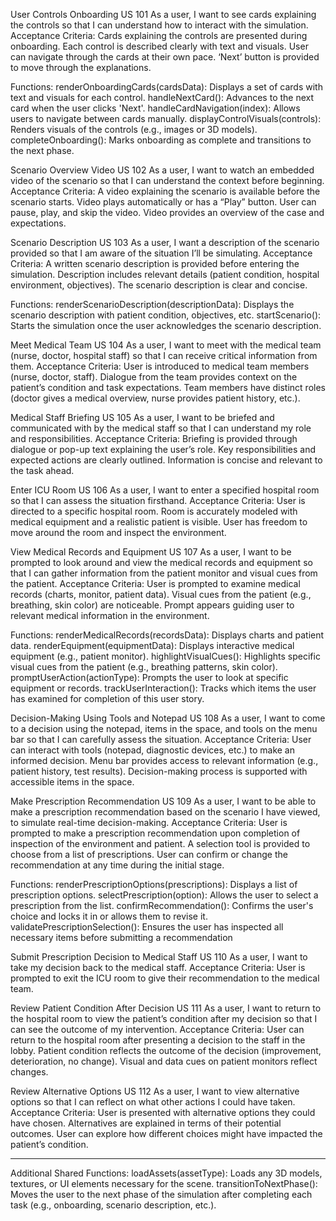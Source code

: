 User Controls Onboarding                                                                   US 101
As a user, I want to see cards explaining the controls so that I can understand how to interact with the simulation.
Acceptance Criteria:
Cards explaining the controls are presented during onboarding.
Each control is described clearly with text and visuals.
User can navigate through the cards at their own pace.
‘Next’ button is provided to move through the explanations.

Functions:
renderOnboardingCards(cardsData): Displays a set of cards with text and visuals for each control.
handleNextCard(): Advances to the next card when the user clicks 'Next'.
handleCardNavigation(index): Allows users to navigate between cards manually.
displayControlVisuals(controls): Renders visuals of the controls (e.g., images or 3D models).
completeOnboarding(): Marks onboarding as complete and transitions to the next phase.


Scenario Overview Video                                                                        US 102
As a user, I want to watch an embedded video of the scenario so that I can understand the context before beginning.
Acceptance Criteria:
A video explaining the scenario is available before the scenario starts.
Video plays automatically or has a “Play” button.
User can pause, play, and skip the video.
Video provides an overview of the case and expectations.


Scenario Description                                                                  US 103
As a user, I want a description of the scenario provided so that I am aware of the situation I’ll be simulating.
Acceptance Criteria:
A written scenario description is provided before entering the simulation.
Description includes relevant details (patient condition, hospital environment, objectives).
The scenario description is clear and concise.

Functions:
renderScenarioDescription(descriptionData): Displays the scenario description with patient condition, objectives, etc.
startScenario(): Starts the simulation once the user acknowledges the scenario description.


Meet Medical Team                                                                         US 104
As a user, I want to meet with the medical team (nurse, doctor, hospital staff) so that I can receive critical information from them.
Acceptance Criteria:
User is introduced to medical team members (nurse, doctor, staff).
Dialogue from the team provides context on the patient’s condition and task expectations.
Team members have distinct roles (doctor gives a medical overview, nurse provides patient history, etc.).


Medical Staff Briefing                                                                     US 105
As a user, I want to be briefed and communicated with by the medical staff so that I can understand my role and responsibilities.
Acceptance Criteria:
Briefing is provided through dialogue or pop-up text explaining the user’s role.
Key responsibilities and expected actions are clearly outlined.
Information is concise and relevant to the task ahead.


Enter ICU Room                                                                         US 106
As a user, I want to enter a specified hospital room so that I can assess the situation firsthand.
Acceptance Criteria:
User is directed to a specific hospital room.
Room is accurately modeled with medical equipment and a realistic patient is visible.
User has freedom to move around the room and inspect the environment.


View Medical Records and Equipment                                                                    US 107
As a user, I want to be prompted to look around and view the medical records and equipment so that I can gather information from the patient monitor and visual cues from the patient.
Acceptance Criteria:
User is prompted to examine medical records (charts, monitor, patient data).
Visual cues from the patient (e.g., breathing, skin color) are noticeable.
Prompt appears guiding user to relevant medical information in the environment.

Functions:
renderMedicalRecords(recordsData): Displays charts and patient data.
renderEquipment(equipmentData): Displays interactive medical equipment (e.g., patient monitor).
highlightVisualCues(): Highlights specific visual cues from the patient (e.g., breathing patterns, skin color).
promptUserAction(actionType): Prompts the user to look at specific equipment or records.
trackUserInteraction(): Tracks which items the user has examined for completion of this user story.


Decision-Making Using Tools and Notepad                                                                   US 108
As a user, I want to come to a decision using the notepad, items in the space, and tools on the menu bar so that I can carefully assess the situation.
Acceptance Criteria:
User can interact with tools (notepad, diagnostic devices, etc.) to make an informed decision.
Menu bar provides access to relevant information (e.g., patient history, test results).
Decision-making process is supported with accessible items in the space.


Make Prescription Recommendation                                                            US 109
As a user, I want to be able to make a prescription recommendation based on the scenario I have viewed, to simulate real-time decision-making.
Acceptance Criteria:
User is prompted to make a prescription recommendation upon completion of inspection of the environment and patient.
A selection tool is provided to choose from a list of prescriptions.
User can confirm or change the recommendation at any time during the initial stage.

Functions:
renderPrescriptionOptions(prescriptions): Displays a list of prescription options.
selectPrescription(option): Allows the user to select a prescription from the list.
confirmRecommendation(): Confirms the user's choice and locks it in or allows them to revise it.
validatePrescriptionSelection(): Ensures the user has inspected all necessary items before submitting a recommendation


Submit Prescription Decision to Medical Staff
US 110
As a user, I want to take my decision back to the medical staff.
Acceptance Criteria:
User is prompted to exit the ICU room to give their recommendation to the medical team.


Review Patient Condition After Decision                                                                     US 111
As a user, I want to return to the hospital room to view the patient’s condition after my decision so that I can see the outcome of my intervention.
Acceptance Criteria:
User can return to the hospital room after presenting a decision to the staff in the lobby.
Patient condition reflects the outcome of the decision (improvement, deterioration, no change).
Visual and data cues on patient monitors reflect changes.


Review Alternative Options                                                                                             US 112
As a user, I want to view alternative options so that I can reflect on what other actions I could have taken.
Acceptance Criteria:
User is presented with alternative options they could have chosen.
Alternatives are explained in terms of their potential outcomes.
User can explore how different choices might have impacted the patient’s condition.

-----------------------------------------------------------------------------

Additional Shared Functions:
loadAssets(assetType): Loads any 3D models, textures, or UI elements necessary for the scene.
transitionToNextPhase(): Moves the user to the next phase of the simulation after completing each task (e.g., onboarding, scenario description, etc.).


